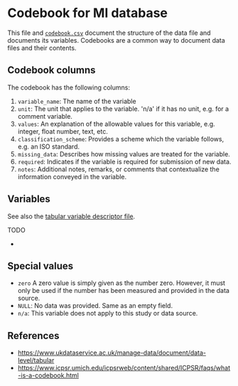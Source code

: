 # Codebook for MI database

This file and [`codebook.csv`](codebook.csv) document the structure of the data file and documents its variables. Codebooks are a common way to document data files and their contents. 

## Codebook columns

The codebook has the following columns:

1. `variable_name`: The name of the variable
2. `unit`: The unit that applies to the variable. 'n/a' if it has no unit, e.g. for a comment variable.
3. `values`: An explanation of the allowable values for this variable, e.g. integer, float number, text, etc.
4. `classification_scheme`: Provides a scheme which the variable follows, e.g. an ISO standard.
5. `missing_data`: Describes how missing values are treated for the variable.
6. `required`: Indicates if the variable is required for submission of new data.
7. `notes`: Additional notes, remarks, or comments that contextualize the information conveyed in the variable.

## Variables

See also the [tabular variable descriptor file](cookbook.csv).

TODO

- 

## Special values

- `zero` A zero value is simply given as the number zero. However, it must only be used if the number has been measured and provided in the data source.
- `NULL`: No data was provided. Same as an empty field.
- `n/a`: This variable does not apply to this study or data source.

## References

- https://www.ukdataservice.ac.uk/manage-data/document/data-level/tabular
- https://www.icpsr.umich.edu/icpsrweb/content/shared/ICPSR/faqs/what-is-a-codebook.html

